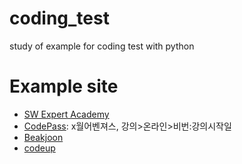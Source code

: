 # coding_test
study of example for coding test with python

# Example site
- [SW Expert Academy](https://swexpertacademy.com/main/main.do)
- [CodePass](http://www.codepass.co.kr): x월어벤져스, 강의>온라인>비번:강의시작일
- [Beakjoon](https://www.acmicpc.net)
- [codeup](https://www.codeup.kr/index.php)
